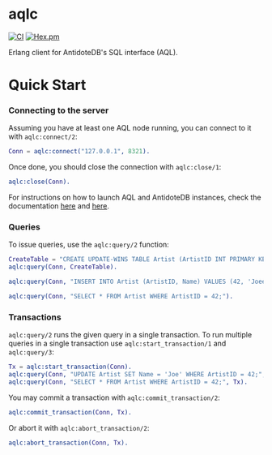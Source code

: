 aqlc
====

[![CI](https://github.com/mrshankly/aqlc/workflows/CI/badge.svg)](https://github.com/mrshankly/aqlc/actions?query=workflow%3ACI)
[![Hex.pm](https://img.shields.io/hexpm/v/aqlc)](https://hex.pm/packages/aqlc)

Erlang client for AntidoteDB's SQL interface (AQL).

# Quick Start

### Connecting to the server

Assuming you have at least one AQL node running, you can connect to it with
`aqlc:connect/2`:

```erlang
Conn = aqlc:connect("127.0.0.1", 8321).
```

Once done, you should close the connection with `aqlc:close/1`:

```erlang
aqlc:close(Conn).
```

For instructions on how to launch AQL and AntidoteDB instances, check the
documentation [here](https://antidotedb.gitbook.io/documentation/) and
[here](https://github.com/mrshankly/secure-aql).

### Queries

To issue queries, use the `aqlc:query/2` function:

```erlang
CreateTable = "CREATE UPDATE-WINS TABLE Artist (ArtistID INT PRIMARY KEY, Name VARCHAR);".
aqlc:query(Conn, CreateTable).

aqlc:query(Conn, "INSERT INTO Artist (ArtistID, Name) VALUES (42, 'Joee');").

aqlc:query(Conn, "SELECT * FROM Artist WHERE ArtistID = 42;").
```

### Transactions

`aqlc:query/2` runs the given query in a single transaction. To run multiple
queries in a single transaction use `aqlc:start_transaction/1` and
`aqlc:query/3`:

```erlang
Tx = aqlc:start_transaction(Conn).
aqlc:query(Conn, "UPDATE Artist SET Name = 'Joe' WHERE ArtistID = 42;", Tx).
aqlc:query(Conn, "SELECT * FROM Artist WHERE ArtistID = 42;", Tx).
```

You may commit a transaction with `aqlc:commit_transaction/2`:

```erlang
aqlc:commit_transaction(Conn, Tx).
```

Or abort it with `aqlc:abort_transaction/2`:

```erlang
aqlc:abort_transaction(Conn, Tx).
```
